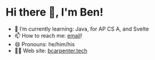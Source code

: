 # Hi there 👋, I'm Ben!
- 🌱 I’m currently learning: Java, for AP CS A, and Svelte
- 📫 How to reach me: [email](mailto:bacarpenter04@gmail.com)!
- 😄 Pronouns: he/him/his
- 👨‍💻 Web site: [bcarpenter.tech](https://bcarpenter.tech)
